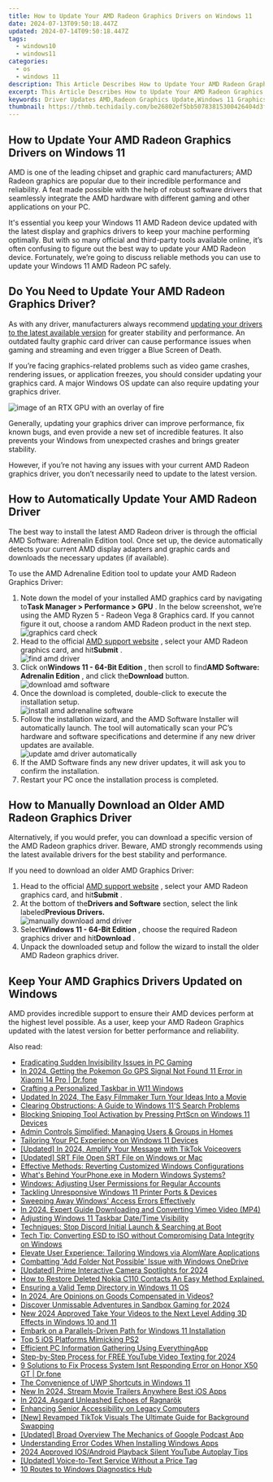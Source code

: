 ```yaml
---
title: How to Update Your AMD Radeon Graphics Drivers on Windows 11
date: 2024-07-13T09:50:18.447Z
updated: 2024-07-14T09:50:18.447Z
tags:
  - windows10
  - windows11
categories:
  - os
  - windows 11
description: This Article Describes How to Update Your AMD Radeon Graphics Drivers on Windows 11
excerpt: This Article Describes How to Update Your AMD Radeon Graphics Drivers on Windows 11
keywords: Driver Updates AMD,Radeon Graphics Update,Windows 11 Graphics Patch,AMD Graphic Driver Windows,Graphics Drivers AMD Win11,Radeon Software Install,Latest AMD Driver Fix
thumbnail: https://thmb.techidaily.com/be26802ef5bb50783815300426404d3fea7e0b5a3f7f648e31ee7c5865304f02.jpg
---
```


## How to Update Your AMD Radeon Graphics Drivers on Windows 11

 AMD is one of the leading chipset and graphic card manufacturers; AMD Radeon graphics are popular due to their incredible performance and reliability. A feat made possible with the help of robust software drivers that seamlessly integrate the AMD hardware with different gaming and other applications on your PC.

 It's essential you keep your Windows 11 AMD Radeon device updated with the latest display and graphics drivers to keep your machine performing optimally. But with so many official and third-party tools available online, it’s often confusing to figure out the best way to update your AMD Radeon device. Fortunately, we’re going to discuss reliable methods you can use to update your Windows 11 AMD Radeon PC safely.

## Do You Need to Update Your AMD Radeon Graphics Driver?

 As with any driver, manufacturers always recommend [updating your drivers to the latest available version](https://www.makeuseof.com/computer-drivers-what-are-they-why-should-you-update/) for greater stability and performance. An outdated faulty graphic card driver can cause performance issues when gaming and streaming and even trigger a Blue Screen of Death.

 If you’re facing graphics-related problems such as video game crashes, rendering issues, or application freezes, you should consider updating your graphics card. A major Windows OS update can also require updating your graphics driver.

![image of an RTX GPU with an overlay of fire](https://static1.makeuseofimages.com/wordpress/wp-content/uploads/2023/01/gpu-hot.jpg)

 Generally, updating your graphics driver can improve performance, fix known bugs, and even provide a new set of incredible features. It also prevents your Windows from unexpected crashes and brings greater stability.

 However, if you’re not having any issues with your current AMD Radeon graphics driver, you don’t necessarily need to update to the latest version.

## How to Automatically Update Your AMD Radeon Driver

 The best way to install the latest AMD Radeon driver is through the official AMD Software: Adrenalin Edition tool. Once set up, the device automatically detects your current AMD display adapters and graphic cards and downloads the necessary updates (if available).

 To use the AMD Adrenaline Edition tool to update your AMD Radeon Graphics Driver:

1. Note down the model of your installed AMD graphics card by navigating to**Task Manager > Performance > GPU** . In the below screenshot, we’re using the AMD Ryzen 5 - Radeon Vega 8 Graphics card. If you cannot figure it out, choose a random AMD Radeon product in the next step.  
![graphics card check](https://static1.makeuseofimages.com/wordpress/wp-content/uploads/2023/01/graphics-card-check.jpg)
2. Head to the official [AMD support website](https://www.amd.com/en/support) , select your AMD Radeon graphics card, and hit**Submit** .  
![find amd driver](https://static1.makeuseofimages.com/wordpress/wp-content/uploads/2023/01/find-amd-driver.jpg)
3. Click on**Windows 11 - 64-Bit Edition** , then scroll to find**AMD Software: Adrenalin Edition** , and click the**Download** button.  
![download amd software](https://static1.makeuseofimages.com/wordpress/wp-content/uploads/2023/01/download-amd-software.jpg)
4. Once the download is completed, double-click to execute the installation setup.  
![install amd adrenaline software](https://static1.makeuseofimages.com/wordpress/wp-content/uploads/2023/01/install-amd-adrenaline-software.jpg)
5. Follow the installation wizard, and the AMD Software Installer will automatically launch. The tool will automatically scan your PC’s hardware and software specifications and determine if any new driver updates are available.  
![update amd driver automatically](https://static1.makeuseofimages.com/wordpress/wp-content/uploads/2023/01/update-amd-driver.jpg)
6. If the AMD Software finds any new driver updates, it will ask you to confirm the installation.
7. Restart your PC once the installation process is completed.

## How to Manually Download an Older AMD Radeon Graphics Driver

 Alternatively, if you would prefer, you can download a specific version of the AMD Radeon graphics driver. Beware, AMD strongly recommends using the latest available drivers for the best stability and performance.

If you need to download an older AMD Graphics Driver:

1. Head to the official [AMD support website](https://www.amd.com/en/support) , select your AMD Radeon graphics card, and hit**Submit** .
2. At the bottom of the**Drivers and Software** section, select the link labeled**Previous Drivers.**  
![manually download amd driver](https://static1.makeuseofimages.com/wordpress/wp-content/uploads/2023/01/manually-download-amd-driver.jpg)
3. Select**Windows 11 - 64-Bit Edition** , choose the required Radeon graphics driver and hit**Download** .
4. Unpack the downloaded setup and follow the wizard to install the older AMD Radeon graphics driver.

## Keep Your AMD Graphics Drivers Updated on Windows

 AMD provides incredible support to ensure their AMD devices perform at the highest level possible. As a user, keep your AMD Radeon Graphics updated with the latest version for better performance and reliability.


<ins class="adsbygoogle"
     style="display:block"
     data-ad-format="autorelaxed"
     data-ad-client="ca-pub-7571918770474297"
     data-ad-slot="1223367746"></ins>



<ins class="adsbygoogle"
     style="display:block"
     data-ad-client="ca-pub-7571918770474297"
     data-ad-slot="8358498916"
     data-ad-format="auto"
     data-full-width-responsive="true"></ins>



<span class="atpl-alsoreadstyle">Also read:</span>
<div><ul>
<li><a href="https://win11.techidaily.com/eradicating-sudden-invisibility-issues-in-pc-gaming/"><u>Eradicating Sudden Invisibility Issues in PC Gaming</u></a></li>
<li><a href="https://android-location.techidaily.com/in-2024-getting-the-pokemon-go-gps-signal-not-found-11-error-in-xiaomi-14-pro-drfone-by-drfone-virtual/"><u>In 2024, Getting the Pokemon Go GPS Signal Not Found 11 Error in Xiaomi 14 Pro | Dr.fone</u></a></li>
<li><a href="https://win11.techidaily.com/crafting-a-personalized-taskbar-in-w11-windows/"><u>Crafting a Personalized Taskbar in W11 Windows</u></a></li>
<li><a href="https://ai-video-tools.techidaily.com/updated-in-2024-the-easy-filmmaker-turn-your-ideas-into-a-movie/"><u>Updated In 2024, The Easy Filmmaker Turn Your Ideas Into a Movie</u></a></li>
<li><a href="https://win11.techidaily.com/clearing-obstructions-a-guide-to-windows-11s-search-problems/"><u>Clearing Obstructions: A Guide to Windows 11'S Search Problems</u></a></li>
<li><a href="https://win11.techidaily.com/blocking-snipping-tool-activation-by-pressing-prtscn-on-windows-11-devices/"><u>Blocking Snipping Tool Activation by Pressing PrtScn on Windows 11 Devices</u></a></li>
<li><a href="https://win11.techidaily.com/admin-controls-simplified-managing-users-and-groups-in-homes/"><u>Admin Controls Simplified: Managing Users & Groups in Homes</u></a></li>
<li><a href="https://win11.techidaily.com/tailoring-your-pc-experience-on-windows-11-devices/"><u>Tailoring Your PC Experience on Windows 11 Devices</u></a></li>
<li><a href="https://tiktok-videos.techidaily.com/updated-in-2024-amplify-your-message-with-tiktok-voiceovers/"><u>[Updated] In 2024, Amplify Your Message with TikTok Voiceovers</u></a></li>
<li><a href="https://extra-support.techidaily.com/updated-srt-file-open-srt-file-on-windows-or-mac/"><u>[Updated] SRT File  Open SRT File on Windows or Mac</u></a></li>
<li><a href="https://win11.techidaily.com/effective-methods-reverting-customized-windows-configurations/"><u>Effective Methods: Reverting Customized Windows Configurations</u></a></li>
<li><a href="https://win11.techidaily.com/whats-behind-yourphoneexe-in-modern-windows-systems/"><u>What's Behind YourPhone.exe in Modern Windows Systems?</u></a></li>
<li><a href="https://win11.techidaily.com/windows-adjusting-user-permissions-for-regular-accounts/"><u>Windows: Adjusting User Permissions for Regular Accounts</u></a></li>
<li><a href="https://win11.techidaily.com/tackling-unresponsive-windows-11-printer-ports-and-devices/"><u>Tackling Unresponsive Windows 11 Printer Ports & Devices</u></a></li>
<li><a href="https://win11.techidaily.com/sweeping-away-windows-access-errors-effectively/"><u>Sweeping Away Windows' Access Errors Effectively</u></a></li>
<li><a href="https://vimeo-videos.techidaily.com/in-2024-expert-guide-downloading-and-converting-vimeo-video-mp4/"><u>In 2024, Expert Guide  Downloading and Converting Vimeo Video (MP4)</u></a></li>
<li><a href="https://win11.techidaily.com/adjusting-windows-11-taskbar-datetime-visibility/"><u>Adjusting Windows 11 Taskbar Date/Time Visibility</u></a></li>
<li><a href="https://win11.techidaily.com/techniques-stop-discord-initial-launch-and-searching-at-boot/"><u>Techniques: Stop Discord Initial Launch & Searching at Boot</u></a></li>
<li><a href="https://win11.techidaily.com/tech-tip-converting-esd-to-iso-without-compromising-data-integrity-on-windows/"><u>Tech Tip: Converting ESD to ISO without Compromising Data Integrity on Windows</u></a></li>
<li><a href="https://win11.techidaily.com/elevate-user-experience-tailoring-windows-via-alomware-applications/"><u>Elevate User Experience: Tailoring Windows via AlomWare Applications</u></a></li>
<li><a href="https://win11.techidaily.com/combatting-add-folder-not-possible-issue-with-windows-onedrive/"><u>Combatting 'Add Folder Not Possible' Issue with Windows OneDrive</u></a></li>
<li><a href="https://screen-mirroring-recording.techidaily.com/updated-prime-interactive-camera-spotlights-for-2024/"><u>[Updated] Prime Interactive Camera Spotlights for 2024</u></a></li>
<li><a href="https://blog-min.techidaily.com/how-to-restore-deleted-nokia-c110-contacts-an-easy-method-explained-by-fonelab-android-recover-contacts/"><u>How to Restore Deleted Nokia C110 Contacts  An Easy Method Explained.</u></a></li>
<li><a href="https://win11.techidaily.com/ensuring-a-valid-temp-directory-in-windows-11-os/"><u>Ensuring a Valid Temp Directory in Windows 11 OS</u></a></li>
<li><a href="https://extra-hints.techidaily.com/in-2024-are-opinions-on-goods-compensated-in-videos/"><u>In 2024, Are Opinions on Goods Compensated in Videos?</u></a></li>
<li><a href="https://digital-screen-recording.techidaily.com/discover-unmissable-adventures-in-sandbox-gaming-for-2024/"><u>Discover Unmissable Adventures in Sandbox Gaming for 2024</u></a></li>
<li><a href="https://smart-video-editing.techidaily.com/new-2024-approved-take-your-videos-to-the-next-level-adding-3d-effects-in-windows-10-and-11/"><u>New 2024 Approved Take Your Videos to the Next Level Adding 3D Effects in Windows 10 and 11</u></a></li>
<li><a href="https://win11.techidaily.com/embark-on-a-parallels-driven-path-for-windows-11-installation/"><u>Embark on a Parallels-Driven Path for Windows 11 Installation</u></a></li>
<li><a href="https://screen-video-capture.techidaily.com/top-5-ios-platforms-mimicking-ps2/"><u>Top 5 iOS Platforms Mimicking PS2</u></a></li>
<li><a href="https://win11.techidaily.com/efficient-pc-information-gathering-using-everythingapp/"><u>Efficient PC Information Gathering Using EverythingApp</u></a></li>
<li><a href="https://facebook-video-share.techidaily.com/step-by-step-process-for-free-youtube-video-texting-for-2024/"><u>Step-by-Step Process for FREE YouTube Video Texting for 2024</u></a></li>
<li><a href="https://howto.techidaily.com/9-solutions-to-fix-process-system-isnt-responding-error-on-honor-x50-gt-drfone-by-drfone-fix-android-problems-fix-android-problems/"><u>9 Solutions to Fix Process System Isnt Responding Error on Honor X50 GT | Dr.fone</u></a></li>
<li><a href="https://win11.techidaily.com/the-convenience-of-uwp-shortcuts-in-windows-11/"><u>The Convenience of UWP Shortcuts in Windows 11</u></a></li>
<li><a href="https://video-creation-software.techidaily.com/new-in-2024-stream-movie-trailers-anywhere-best-ios-apps/"><u>New In 2024, Stream Movie Trailers Anywhere Best iOS Apps</u></a></li>
<li><a href="https://screen-mirroring-recording.techidaily.com/in-2024-asgard-unleashed-echoes-of-ragnarok/"><u>In 2024, Asgard Unleashed  Echoes of Ragnarök</u></a></li>
<li><a href="https://win11.techidaily.com/enhancing-senior-accessibility-on-legacy-computers/"><u>Enhancing Senior Accessibility on Legacy Computers</u></a></li>
<li><a href="https://tiktok-video-recordings.techidaily.com/new-revamped-tiktok-visuals-the-ultimate-guide-for-background-swapping/"><u>[New] Revamped TikTok Visuals  The Ultimate Guide for Background Swapping</u></a></li>
<li><a href="https://extra-information.techidaily.com/updated-broad-overview-the-mechanics-of-google-podcast-app/"><u>[Updated] Broad Overview  The Mechanics of Google Podcast App</u></a></li>
<li><a href="https://win11.techidaily.com/understanding-error-codes-when-installing-windows-apps/"><u>Understanding Error Codes When Installing Windows Apps</u></a></li>
<li><a href="https://youtube-help.techidaily.com/2024-approved-iosandroid-playback-silent-youtube-autoplay-tips/"><u>2024 Approved  IOS/Android Playback  Silent YouTube Autoplay Tips</u></a></li>
<li><a href="https://fox-cloud.techidaily.com/updated-voice-to-text-service-without-a-price-tag/"><u>[Updated] Voice-to-Text Service Without a Price Tag</u></a></li>
<li><a href="https://win11.techidaily.com/10-routes-to-windows-diagnostics-hub/"><u>10 Routes to Windows Diagnostics Hub</u></a></li>
</ul></div>
